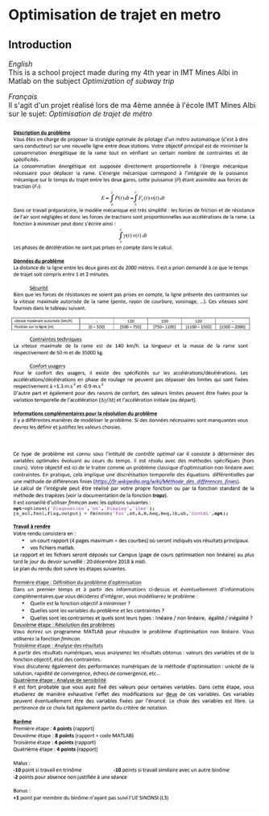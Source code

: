 # Optimisation de trajet en metro

## Introduction

*English* <br>
This is a school project made during my 4th year in IMT Mines Albi in Matlab on the subject *Optimization of subway trip* 

*Français* <br>
Il s'agit d'un projet réalisé lors de ma 4ème année à l'école IMT Mines Albi sur le sujet: *Optimisation de trajet de métro* 

![image](enonce/enonce_partie1.jpg)
![image](enonce/enonce_partie2.jpg)